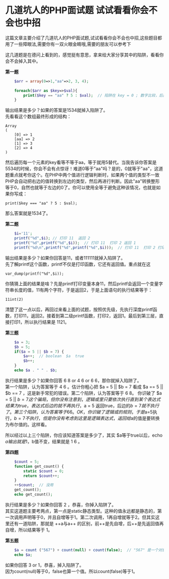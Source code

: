 # 几道坑人的PHP面试题 试试看看你会不会也中招

这篇文章主要介绍了几道坑人的PHP面试题,试试看看你会不会也中招,这些题目都用了一些障眼法,需要你有一双火眼金睛哦,需要的朋友可以参考下

这几道题是在德问上看到的，感觉挺有意思，拿来给大家分享其中的陷阱，看看你会不会掉入其中。

**第一题**

```php
    $arr = array(0=>1,"aa"=>2, 3, 4);  
      
    foreach($arr as $key=>$val){  
        print($key == "aa" ? 5 : $val);  // 陷阱在 key = 0 ; 数字比较，后面字符串转为数字
    }
```
  
输出结果是多少？如果的答案是1534就掉入陷阱了。  
先看看这个数组最终形成的结构：  

    Array  
    (  
        [0] => 1  
        [aa] => 2  
        [1] => 3  
        [2] => 4  
    )

  
然后遍历每一个元素的key看等不等于aa，等于就用5替代。当我告诉你答案是5534的时候，你会不会有点惊讶！难道0等于"aa"吗？是的，0就等于"aa"，这道题重点就考你这个。在PHP中两个值进行逻辑判断时，如果两个值的类型不一致PHP会自动把右边的值转换到左边的类型，然后再进行判断。因此"aa"转换整形等于0，自然也就等于左边的0了。你可以使用全等于避免这种该情况，也就是如果你写成：  
  
    print($key === "aa" ? 5 : $val);

  
那么答案就是1534了。

**第二题**
```php
    $i='11';  
    printf("%d",$i); // 打印 11  返回 2
    printf("%d",printf("%d",$i));  // 打印 11  打印 2 返回 1
    printf("%d\n",printf("%d",printf("%d",$i)));  // 打印 11  打印 2 打印 1
```
  
输出结果是多少？如果你回答是11，或者111111就掉入陷阱了。  
先了解printf这个函数，printf不仅是打印函数，它还有返回值。重点就在这  

    var_dump(printf("%d",$i));

  
你猜猜上面的结果是啥？先是printf打印变量本身11，然后printf会返回一个变量字符串长度的值，11有两个字符，于是返回2，于是上面语句的执行结果等于：  

    11int(2)

  
清楚了这一点以后，再回过来看上面的试题，按照优先级，先执行深度printf函数，打印11，返回2。接着到第二级printf函数，打印2，返回1。最后到第三层，直接打印1，所以执行结果是 1121。

**第三题**
```php
    $a = 3;  
    $b = 5;  
    if($a = 5 || $b = 7) {  
        $a++;  // boolean  $a  true 
        $b++;  
    }  
    echo $a . " " . $b;
```
  
执行结果是多少？如果你回答 6 8 or 4 6 or 6 6，那你就掉入陷阱了。  
第一个陷阱，认为答案等于 4 6 。估计你粗心把 $a = 5 || $b = 7 看成 $a == 5 || $b == 7 ，这是新手常犯的错误。第二个陷阱，认为答案等于 6 8。 你识破了 $a = 5 || $b = 7 这个骗局，但你没有注意到，逻辑或里只要依次执行直到某个表达式结果为true，表达式后边的就不再执行，$a = 5 返回true，后边的$b=7就不执行了。  
第三个陷阱，认为答案等于 6 6。 OK，你识破了 逻辑或的规则，于是$a=5执行，$b=7不执行，但是你没有考虑到这里是逻辑表达式，返回给$a的值是要转换为布尔值的。这样看。

所以经过以上三个陷阱，你应该知道答案是多少了，其实 $a等于true以后，echo $a 输出就是1 ，$b值不变，结果就是 1 6 。

**第四题**
```php
    $count = 5;  
    function get_count() {  
        static $count = 0;  
        return $count++;  
    }  
    ++$count;  // 没用
    get_count();  
    echo get_count();
```
  
执行结果是多少？如果你回答 2 ，恭喜，你掉入陷阱了。  
其实这道题主要考两点，第一点是static静态类型。这种的值永远都是静态的，第一次调用声明等于0，并且自增等于1。第二次调用，1再自增就等于2。但其实这里还有一道陷阱，那就是 \++a与a\++ 的区别，前\++是先自增，后\++是先返回值再自增，所以结果等于 1。

**第五题**

```php
    $a = count ("567") + count(null) + count(false);  // "567" 是一个对象  
    echo $a;
```
如果你回答 3 or 1，恭喜，掉入陷阱了。  
因为count(null)等于0，false也算一个值。所以count(false)等于1。

